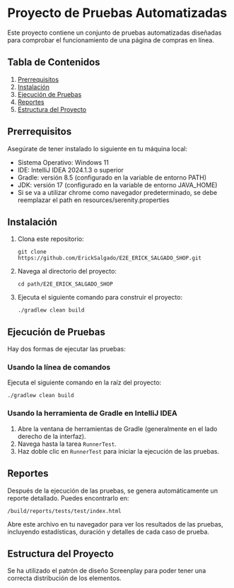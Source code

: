 # Proyecto de Pruebas Automatizadas

Este proyecto contiene un conjunto de pruebas automatizadas diseñadas para comprobar el funcionamiento de una página de compras en línea.

## Tabla de Contenidos
1. [Prerrequisitos](#prerrequisitos)
2. [Instalación](#instalación)
3. [Ejecución de Pruebas](#ejecución-de-pruebas)
4. [Reportes](#reportes)
5. [Estructura del Proyecto](#estructura-del-proyecto)

## Prerrequisitos

Asegúrate de tener instalado lo siguiente en tu máquina local:

- Sistema Operativo: Windows 11
- IDE: IntelliJ IDEA 2024.1.3 o superior
- Gradle: versión 8.5 (configurado en la variable de entorno PATH)
- JDK: versión 17 (configurado en la variable de entorno JAVA_HOME)
- Si se va a utilizar chrome como navegador predeterminado, se debe reemplazar el path en resources/serenity.properties

## Instalación

1. Clona este repositorio:
   ```
   git clone https://github.com/ErickSalgado/E2E_ERICK_SALGADO_SHOP.git
   ```
2. Navega al directorio del proyecto:
   ```
   cd path/E2E_ERICK_SALGADO_SHOP
   ```
3. Ejecuta el siguiente comando para construir el proyecto:
   ```
   ./gradlew clean build
   ```

## Ejecución de Pruebas

Hay dos formas de ejecutar las pruebas:

### Usando la línea de comandos

Ejecuta el siguiente comando en la raíz del proyecto:

```
./gradlew clean build
```

### Usando la herramienta de Gradle en IntelliJ IDEA

1. Abre la ventana de herramientas de Gradle (generalmente en el lado derecho de la interfaz).
2. Navega hasta la tarea `RunnerTest`.
3. Haz doble clic en `RunnerTest` para iniciar la ejecución de las pruebas.

## Reportes

Después de la ejecución de las pruebas, se genera automáticamente un reporte detallado. Puedes encontrarlo en:

```
/build/reports/tests/test/index.html
```

Abre este archivo en tu navegador para ver los resultados de las pruebas, incluyendo estadísticas, duración y detalles de cada caso de prueba.

## Estructura del Proyecto

Se ha utilizado el patrón de diseño Screenplay para poder tener una correcta distribución de los elementos.